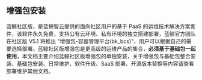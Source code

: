 ## 增强包安装

蓝鲸社区版，是蓝鲸智云提供的面向社区用户的基于 PaaS 的运维技术解决方案套件，该软件永久免费，支持公有云环境、私有环境的独立搭建部署，蓝鲸官方团队在社区版 V5.1 将推出 "增强包-容器管理平台(bk_bcs)"，用户可以根据自己的需要选择部署。蓝鲸社区版增强包是更高级的运维产品的集合，**必须基于基础包一起使用**，本文档主要介绍蓝鲸社区版增强包的单独安装，关于增强包与基础包整合安装、基础包安装、日常维护、软件升级、SaaS 部署、开源版本替换等内容请查看部署维护其他文档。
